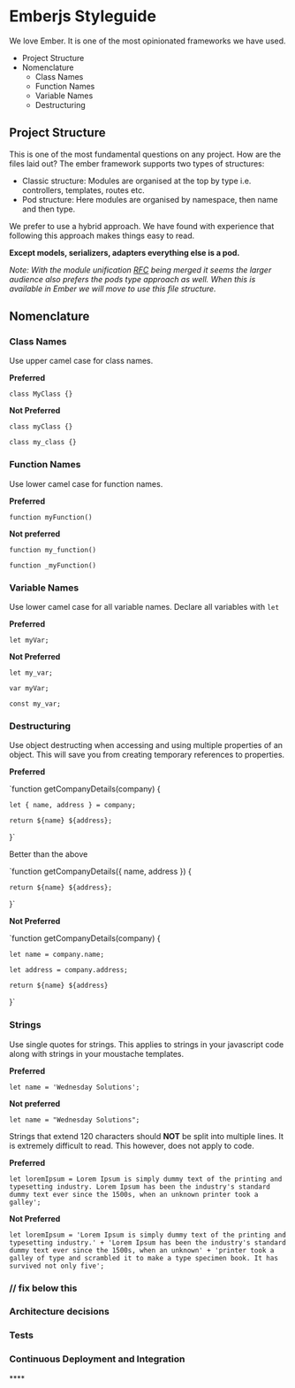# Emberjs Styleguide

We love Ember. It is one of the most opinionated frameworks we have used.

* Project Structure
* Nomenclature
  * Class Names
  * Function Names
  * Variable Names
  * Destructuring

## Project Structure

This is one of the most fundamental questions on any project. How are the files laid out? The ember framework supports two types of structures:

* Classic structure: Modules are organised at the top by type i.e. controllers, templates, routes etc.
* Pod structure: Here modules are organised by namespace, then name and then type.

We prefer to use a hybrid approach. We have found with experience that following this approach makes things easy to read.

**Except models, serializers, adapters everything else is a pod.** 

_Note: With the module unification_ [_RFC_](https://github.com/emberjs/rfcs/pull/143) _being merged it seems the larger audience also prefers the pods  type approach as well. When this is available in Ember we will move to use this file structure._

## Nomenclature

### Class Names

Use upper camel case for class names.

**Preferred**

`class MyClass {}`

**Not Preferred**

`class myClass {}`

`class my_class {}`

### **Function Names**

Use lower camel case for function names.

**Preferred**

`function myFunction()`

**Not preferred**

`function my_function()`

`function _myFunction()`

### **Variable Names**

Use lower camel case for all variable names. Declare all variables with `let`

**Preferred**

`let myVar;`

**Not Preferred**

`let my_var;`

`var myVar;`

`const my_var;`

### Destructuring

Use object destructing when accessing and using multiple properties of an object. This will save you from creating temporary references to properties.

**Preferred**

`function getCompanyDetails(company) {

    let { name, address } = company;

    return ${name} ${address};

}`

Better than the above

`function getCompanyDetails({ name, address }) {

    return ${name} ${address};

}`

**Not Preferred**

`function getCompanyDetails(company) {

    let name = company.name;

    let address = company.address;

    return ${name} ${address}

}`

### Strings

Use single quotes for strings. This applies to strings in your javascript code along with strings in your moustache templates.

**Preferred**

`let name = 'Wednesday Solutions';`

**Not preferred**

`let name = "Wednesday Solutions";`

Strings that extend 120 characters should **NOT** be split into multiple lines. It is extremely difficult to read. This however, does not apply to code.

**Preferred**

`let loremIpsum = Lorem Ipsum is simply dummy text of the printing and typesetting industry. Lorem Ipsum has been the industry's standard dummy text ever since the 1500s, when an unknown printer took a galley';`

**Not Preferred**

`let loremIpsum = 'Lorem Ipsum is simply dummy text of the printing and typesetting industry.' +
'Lorem Ipsum has been the industry's standard dummy text ever since the 1500s, when an unknown' +
'printer took a galley of type and scrambled it to make a type specimen book. It has survived not only five';`

### // fix below this

### **Architecture decisions**

### **Tests**

### **Continuous Deployment and Integration**

\*\*\*\*



